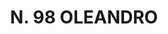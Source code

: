 ---
title: "N. 98 OLEANDRO"
plant-name: "N. 98"
plant-number: "098"
plant-xml: "/assets/xml/plant098.xml"
plant-img1: "/assets/img/plant098_verso.jpg"
plant-img2: "/assets/img/plant098.jpg"
plant-title: "N. 98 OLEANDRO"
plant-taxon-link: "http://www.worldfloraonline.org/taxon/wfo-0000251577"
plant-taxon-content: "[Nerium Oleander L.]"
layout: single-xml
---
